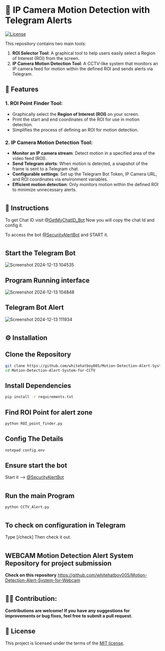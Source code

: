 #  📸 IP Camera Motion Detection with Telegram Alerts
[![License](https://img.shields.io/github/license/whitehatboy005/Motion-Detection-Alert-System-for-CCTV)](LICENSE.md)

This repository contains two main tools:
1. **ROI Selector Tool**: A graphical tool to help users easily select a Region of Interest (ROI) from the screen.
2. **IP Camera Motion Detection Tool**: A CCTV-like system that monitors an IP camera feed for motion within the defined ROI and sends alerts via Telegram.

##  🚀 Features
### 1. ROI Point Finder Tool:
- Graphically select the **Region of Interest (ROI)** on your screen.
- Print the start and end coordinates of the ROI for use in motion detection.
- Simplifies the process of defining an ROI for motion detection.

### 2. IP Camera Motion Detection Tool:
- **Monitor an IP camera stream**: Detect motion in a specified area of the video feed (ROI).
- **Send Telegram alerts**: When motion is detected, a snapshot of the frame is sent to a Telegram chat.
- **Configurable settings**: Set up the Telegram Bot Token, IP Camera URL, and ROI coordinates via environment variables.
- **Efficient motion detection**: Only monitors motion within the defined ROI to minimize unnecessary alerts.
#
## 📌 Instructions
To get Chat ID visit [@GetMyChatID_Bot](https://t.me/GetMyChatID_Bot) Now you will copy the chat Id and config it.

To access the bot [@SecurityAlertBot](http://t.me/CAMSEC_AlertBot) and START it.
#
## Start the Telegram Bot
![Screenshot 2024-12-13 104535](https://github.com/user-attachments/assets/22b7d49f-11ed-41c1-ab90-90339fe06ab1)
## Program Running interface
![Screenshot 2024-12-13 104848](https://github.com/user-attachments/assets/e546e0a9-aea9-4187-b11e-f51f96c52d9e)
## Telegram Bot Alert
![Screenshot 2024-12-13 111934](https://github.com/user-attachments/assets/9b307fa0-4e57-4bc3-bc48-a4e02e8916b4)
#
## ⚙️ Installation
## Clone the Repository
```bash
git clone https://github.com/whitehatboy005/Motion-Detection-Alert-System-for-CCTV
cd Motion-Detection-Alert-System-for-CCTV
```
## Install Dependencies
```bash
pip install -r requirements.txt
```
## Find ROI Point for alert zone
```bash
python ROI_point_finder.py
```
## Config The Details
```bash
notepad config.env
```
## Ensure start the bot
Start it --> [@SecurityAlertBot](http://t.me/CAMSEC_AlertBot)
#
## Run the main Program
```bash
python CCTV_Alert.py
```
#
## To check on configuration in Telegram
Type [/check] Then check it out.
#
## WEBCAM Motion Detection Alert System Repository for project submission
  **Check on this repository** https://github.com/whitehatboy005/Motion-Detection-Alert-System-for-Webcam
#

## 👨‍💻 Contribution:
**Contributions are welcome! If you have any suggestions for improvements or bug fixes, feel free to submit a pull request.**

## 📝 License
This project is licensed under the terms of the [MIT license](LICENSE.md).
